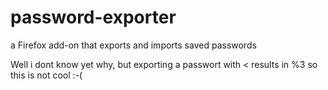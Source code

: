 password-exporter
=================

a Firefox add-on that exports and imports saved passwords

Well i dont know yet why, but exporting a passwort with < results in %3
so this is not cool :-(
